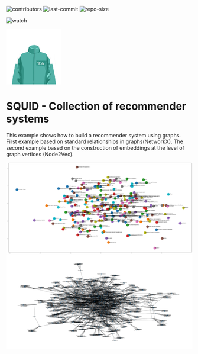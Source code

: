 
![contributors](https://img.shields.io/github/contributors/tesemnikov-av/pelevin-recomendation-bot) ![last-commit](https://img.shields.io/github/last-commit/tesemnikov-av/Pelevin-recomendation-bot) ![repo-size](https://img.shields.io/github/repo-size/tesemnikov-av/Pelevin-recomendation-bot)

![watch](https://img.shields.io/github/watchers/tesemnikov-av/Pelevin-recomendation-bot?style=social) 

<img src="pics\logo.png" width="150"/>

# SQUID - Collection of recommender systems

<!---

* Content-based filtering
    + Graphs 
        - Embedding with Node2Vec
        - Link Based on NetworkX
    + Text Description
        - HuggingFace Transformers
        - Sklearn Tf-Idf
* Collaborative filtering
    - SVD
    - Implicit
    - LightFM
   
* CatBoost
*  FAISS
* Metrics and Validation
* Popular Content
-->
This example shows how to build a recommender system using graphs. First example based on standard relationships in graphs(NetworkX). The second example based on the construction of embeddings at the level of graph vertices (Node2Vec).

<img src="pics\graph1.png" width="1200"/>

<img src="pics\graph2.png" width="1200"/>
